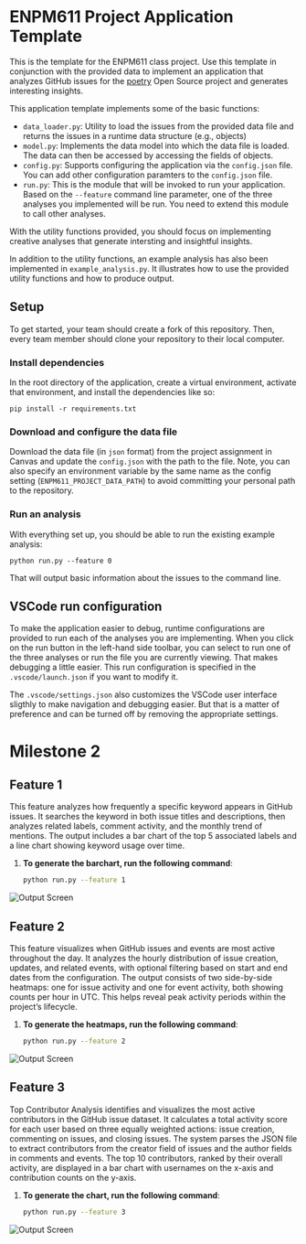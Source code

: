 # ENPM611 Project Application Template

This is the template for the ENPM611 class project. Use this template in conjunction with the provided data to implement an application that analyzes GitHub issues for the [poetry](https://github.com/python-poetry/poetry/issues) Open Source project and generates interesting insights.

This application template implements some of the basic functions:

- `data_loader.py`: Utility to load the issues from the provided data file and returns the issues in a runtime data structure (e.g., objects)
- `model.py`: Implements the data model into which the data file is loaded. The data can then be accessed by accessing the fields of objects.
- `config.py`: Supports configuring the application via the `config.json` file. You can add other configuration paramters to the `config.json` file.
- `run.py`: This is the module that will be invoked to run your application. Based on the `--feature` command line parameter, one of the three analyses you implemented will be run. You need to extend this module to call other analyses.

With the utility functions provided, you should focus on implementing creative analyses that generate intersting and insightful insights.

In addition to the utility functions, an example analysis has also been implemented in `example_analysis.py`. It illustrates how to use the provided utility functions and how to produce output.

## Setup

To get started, your team should create a fork of this repository. Then, every team member should clone your repository to their local computer. 


### Install dependencies

In the root directory of the application, create a virtual environment, activate that environment, and install the dependencies like so:

```
pip install -r requirements.txt
```

### Download and configure the data file

Download the data file (in `json` format) from the project assignment in Canvas and update the `config.json` with the path to the file. Note, you can also specify an environment variable by the same name as the config setting (`ENPM611_PROJECT_DATA_PATH`) to avoid committing your personal path to the repository.


### Run an analysis

With everything set up, you should be able to run the existing example analysis:

```
python run.py --feature 0
```

That will output basic information about the issues to the command line.


## VSCode run configuration

To make the application easier to debug, runtime configurations are provided to run each of the analyses you are implementing. When you click on the run button in the left-hand side toolbar, you can select to run one of the three analyses or run the file you are currently viewing. That makes debugging a little easier. This run configuration is specified in the `.vscode/launch.json` if you want to modify it.

The `.vscode/settings.json` also customizes the VSCode user interface sligthly to make navigation and debugging easier. But that is a matter of preference and can be turned off by removing the appropriate settings.

# Milestone 2

## Feature 1

This feature analyzes how frequently a specific keyword appears in GitHub issues. It searches the keyword in both issue titles and descriptions, then analyzes related labels, comment activity, and the monthly trend of mentions. The output includes a bar chart of the top 5 associated labels and a line chart showing keyword usage over time. 

1. **To generate the barchart, run the following command**:
   
    ```sh
    python run.py --feature 1
![Output Screen](https://drive.google.com/file/d/14Fq5KKkFcsSRRQhV-r1ZuUzI6vVjtk3L/view?usp=drive_link)

## Feature 2

This feature visualizes when GitHub issues and events are most active throughout the day. It analyzes the hourly distribution of issue creation, updates, and related events, with optional filtering based on start and end dates from the configuration. The output consists of two side-by-side heatmaps: one for issue activity and one for event activity, both showing counts per hour in UTC. This helps reveal peak activity periods within the project’s lifecycle.

1. **To generate the heatmaps, run the following command**:
   
    ```sh
    python run.py --feature 2
![Output Screen](https://drive.google.com/file/d/14Fq5KKkFcsSRRQhV-r1ZuUzI6vVjtk3L/view?usp=drive_link)

## Feature 3

Top Contributor Analysis identifies and visualizes the most active contributors in the GitHub issue dataset. It calculates a total activity score for each user based on three equally weighted actions: issue creation, commenting on issues, and closing issues. The system parses the JSON file to extract contributors from the creator field of issues and the author fields in comments and events. The top 10 contributors, ranked by their overall activity, are displayed in a bar chart with usernames on the x-axis and contribution counts on the y-axis. 


1. **To generate the chart, run the following command**:
   
     ```sh
    python run.py --feature 3
![Output Screen](https://drive.google.com/file/d/14Fq5KKkFcsSRRQhV-r1ZuUzI6vVjtk3L/view?usp=drive_link)
